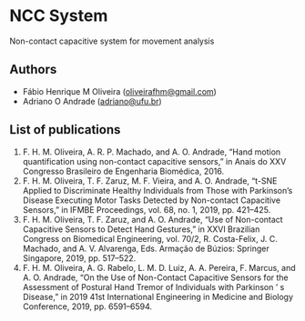 # NCC System
Non-contact capacitive system for movement analysis

## Authors
* Fábio Henrique M Oliveira (oliveirafhm@gmail.com)
* Adriano O Andrade (adriano@ufu.br)

## List of publications
1. F. H. M. Oliveira, A. R. P. Machado, and A. O. Andrade, “Hand motion quantification using non-contact capacitive sensors,” in Anais do XXV Congresso Brasileiro de Engenharia Biomédica, 2016.
1. F. H. M. Oliveira, T. F. Zaruz, M. F. Vieira, and A. O. Andrade, “t-SNE Applied to Discriminate Healthy Individuals from Those with Parkinson’s Disease Executing Motor Tasks Detected by Non-contact Capacitive Sensors,” in IFMBE Proceedings, vol. 68, no. 1, 2019, pp. 421–425.
1. F. H. M. Oliveira, T. F. Zaruz, and A. O. Andrade, “Use of Non-contact Capacitive Sensors to Detect Hand Gestures,” in XXVI Brazilian Congress on Biomedical Engineering, vol. 70/2, R. Costa-Felix, J. C. Machado, and A. V. Alvarenga, Eds. Armação de Búzios: Springer Singapore, 2019, pp. 517–522.
1. F. H. M. Oliveira, A. G. Rabelo, L. M. D. Luiz, A. A. Pereira, F. Marcus, and A. O. Andrade, “On the Use of Non-Contact Capacitive Sensors for the Assessment of Postural Hand Tremor of Individuals with Parkinson ’ s Disease,” in 2019 41st International Engineering in Medicine and Biology Conference, 2019, pp. 6591–6594.
